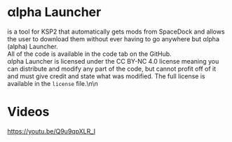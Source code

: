 # αlpha Launcher

is a tool for KSP2 that automatically gets mods from SpaceDock and allows the user to download them without ever having to go anywhere but αlpha (alpha) Launcher.\
All of the code is available in the code tab on the GitHub.\
αlpha Launcher is licensed under the CC BY-NC 4.0 license meaning you can distribute and modify any part of the code, but cannot profit off of it and must give credit and state what was modified.
The full license is available in the `license` file.\n\n
# Videos
https://youtu.be/Q9u9qpXLR_I
